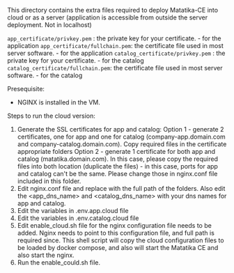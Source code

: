 This directory contains the extra files required to deploy Matatika-CE into cloud or as a server (application is accessible from outside the server deployment. Not in localhost)

`app_certificate/privkey.pem`  : the private key for your certificate. - for the application
`app_certificate/fullchain.pem`: the certificate file used in most server software.  - for the application
`catalog_certificate/privkey.pem`  : the private key for your certificate. - for the catalog
`catalog_certificate/fullchain.pem`: the certificate file used in most server software.  - for the catalog

Presequisite: 
- NGINX is installed in the VM.

Steps to run the cloud version:

1. Generate the SSL certificates for app and catalog:
    Option 1 - generate 2 certificates, one for app and one for catalog (company-app.domain.com and company-catalog.domain.com). Copy required files in the certificate appropriate folders
    Option 2 - generate 1 certificate for both app and catalog (matatika.domain.com). In this case, please copy the required files into both location (duplicate the files) - in this case, ports for app and catalog can't be the same. Please change those in nginx.conf file included in this folder.
2. Edit nginx.conf file and replace <fullpath> with the full path of the folders. Also edit the <app_dns_name> and <catalog_dns_name> with your dns names for app and catalog. 
3. Edit the variables in .env.app.cloud file
4. Edit the variables in .env.catalog.cloud file
5. Edit enable_cloud.sh file <fullpath> for the nginx configuration file needs to be added. Nginx needs to point to this configuration file, and full path is required since. This shell script will copy the cloud configuration files to be loaded by docker compose, and also will start the Matatika CE and also start the nginx.
6. Run the enable_could.sh file.


